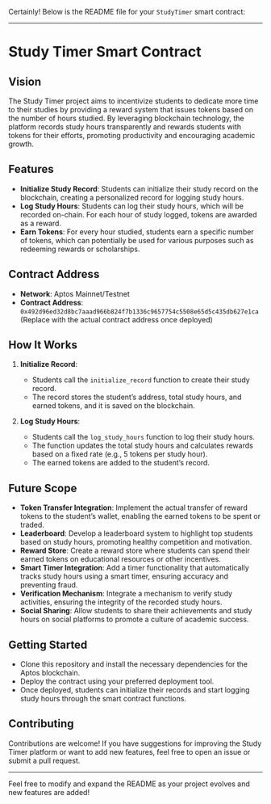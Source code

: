 Certainly! Below is the README file for your `StudyTimer` smart contract:

---

# Study Timer Smart Contract

## Vision

The Study Timer project aims to incentivize students to dedicate more time to their studies by providing a reward system that issues tokens based on the number of hours studied. By leveraging blockchain technology, the platform records study hours transparently and rewards students with tokens for their efforts, promoting productivity and encouraging academic growth.

## Features

- **Initialize Study Record**: Students can initialize their study record on the blockchain, creating a personalized record for logging study hours.
- **Log Study Hours**: Students can log their study hours, which will be recorded on-chain. For each hour of study logged, tokens are awarded as a reward.
- **Earn Tokens**: For every hour studied, students earn a specific number of tokens, which can potentially be used for various purposes such as redeeming rewards or scholarships.

## Contract Address

- **Network**: Aptos Mainnet/Testnet
- **Contract Address**: `0x492d96ed32d8bc7aaad966b824f7b1336c9657754c5508e65d5c435db627e1ca` (Replace with the actual contract address once deployed)

## How It Works

1. **Initialize Record**:

   - Students call the `initialize_record` function to create their study record.
   - The record stores the student’s address, total study hours, and earned tokens, and it is saved on the blockchain.

2. **Log Study Hours**:
   - Students call the `log_study_hours` function to log their study hours.
   - The function updates the total study hours and calculates rewards based on a fixed rate (e.g., 5 tokens per study hour).
   - The earned tokens are added to the student’s record.

## Future Scope

- **Token Transfer Integration**: Implement the actual transfer of reward tokens to the student’s wallet, enabling the earned tokens to be spent or traded.
- **Leaderboard**: Develop a leaderboard system to highlight top students based on study hours, promoting healthy competition and motivation.
- **Reward Store**: Create a reward store where students can spend their earned tokens on educational resources or other incentives.
- **Smart Timer Integration**: Add a timer functionality that automatically tracks study hours using a smart timer, ensuring accuracy and preventing fraud.
- **Verification Mechanism**: Integrate a mechanism to verify study activities, ensuring the integrity of the recorded study hours.
- **Social Sharing**: Allow students to share their achievements and study hours on social platforms to promote a culture of academic success.

## Getting Started

- Clone this repository and install the necessary dependencies for the Aptos blockchain.
- Deploy the contract using your preferred deployment tool.
- Once deployed, students can initialize their records and start logging study hours through the smart contract functions.

## Contributing

Contributions are welcome! If you have suggestions for improving the Study Timer platform or want to add new features, feel free to open an issue or submit a pull request.

---

Feel free to modify and expand the README as your project evolves and new features are added!
